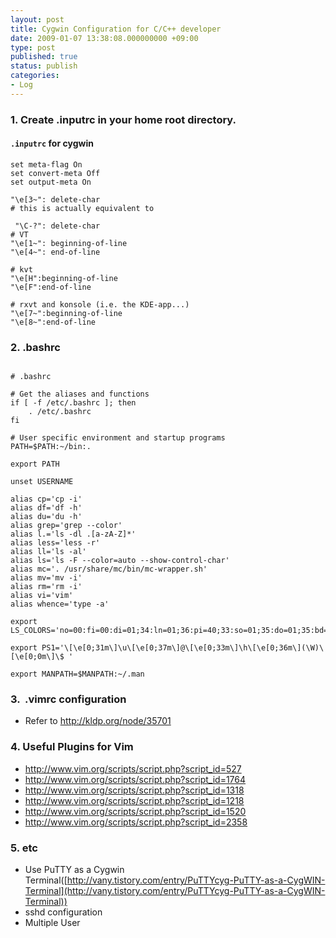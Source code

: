 ```yaml
---
layout: post
title: Cygwin Configuration for C/C++ developer
date: 2009-01-07 13:38:08.000000000 +09:00
type: post
published: true
status: publish
categories:
- Log
---
```


### 1. Create .inputrc in your home root directory.

#### `.inputrc` for cygwin

```
set meta-flag On
set convert-meta Off
set output-meta On

"\e[3~": delete-char
# this is actually equivalent to

 "\C-?": delete-char
# VT
"\e[1~": beginning-of-line
"\e[4~": end-of-line

# kvt
"\e[H":beginning-of-line
"\e[F":end-of-line

# rxvt and konsole (i.e. the KDE-app...)
"\e[7~":beginning-of-line
"\e[8~":end-of-line
```

### 2. .bashrc

```

# .bashrc

# Get the aliases and functions
if [ -f /etc/.bashrc ]; then
    . /etc/.bashrc
fi

# User specific environment and startup programs
PATH=$PATH:~/bin:.

export PATH

unset USERNAME

alias cp='cp -i'
alias df='df -h'
alias du='du -h'
alias grep='grep --color'
alias l.='ls -dl .[a-zA-Z]*'
alias less='less -r'
alias ll='ls -al'
alias ls='ls -F --color=auto --show-control-char'
alias mc='. /usr/share/mc/bin/mc-wrapper.sh'
alias mv='mv -i'
alias rm='rm -i'
alias vi='vim'
alias whence='type -a'

export LS_COLORS='no=00:fi=00:di=01;34:ln=01;36:pi=40;33:so=01;35:do=01;35:bd=40;33;01:cd=40;33;01:or=40;31;01:ex=01;32:*.ta>

export PS1='\[\e[0;31m\]\u\[\e[0;37m\]@\[\e[0;33m\]\h\[\e[0;36m\](\W)\[\e[0;0m\]\$ '

export MANPATH=$MANPATH:~/.man
```

### 3.  .vimrc configuration
- Refer to http://kldp.org/node/35701

### 4. Useful Plugins for Vim
- http://www.vim.org/scripts/script.php?script_id=527
- http://www.vim.org/scripts/script.php?script_id=1764
- http://www.vim.org/scripts/script.php?script_id=1318
- http://www.vim.org/scripts/script.php?script_id=1218
- http://www.vim.org/scripts/script.php?script_id=1520
- http://www.vim.org/scripts/script.php?script_id=2358

### 5. etc
- Use PuTTY as a Cygwin Terminal([http://vany.tistory.com/entry/PuTTYcyg-PuTTY-as-a-CygWIN-Terminal](http://vany.tistory.com/entry/PuTTYcyg-PuTTY-as-a-CygWIN-Terminal))
- sshd configuration
- Multiple User
